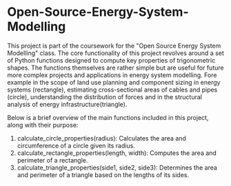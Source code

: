 # Open-Source-Energy-System-Modelling
This project is part of the coursework for the "Open Source Energy System Modelling" class. 
The core functionality of this project revolves around a set of Python functions designed to compute key properties of trigonometric shapes.
The functions themselves are rather simple but are useful for future more complex projects and applications in energy system modelling. Fore example in the scope of land use planning and component sizing in energy systems (rectangle), estimating cross-sectional areas of cables and pipes (circle), understanding the distribution of forces and in the structural analysis of energy infrastructure(triangle).

Below is a brief overview of the main functions included in this project, along with their purpose:
1. calculate_circle_properties(radius): Calculates the area and circumference of a circle given its radius. 
2. calculate_rectangle_properties(length, width): Computes the area and perimeter of a rectangle. 
3. calculate_triangle_properties(side1, side2, side3): Determines the area and perimeter of a triangle based on the lengths of its sides.




